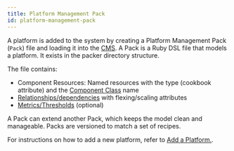 ```yaml
---
title: Platform Management Pack
id: platform-management-pack
---
```


A platform is added to the system by creating a Platform Management Pack (`Pack`) file and loading it into the [CMS](../howto/#cms-sync). A Pack is a Ruby DSL file that models a platform. It exists in the packer directory structure.

The file contains:

* Component Resources: Named resources with the type (cookbook attribute) and the [Component Class](../key-concepts/#component-class) name
* [Relationships/dependencies](../key-concepts/#relationships) with flexing/scaling attributes
* [Metrics/Thresholds](../references/#monitor) (optional) 

A Pack can extend another Pack, which keeps the model clean and manageable. Packs are versioned to match a set of recipes.

For instructions on how to add a new platform, refer to [Add a Platform.](../howto/#add-a-platform).

